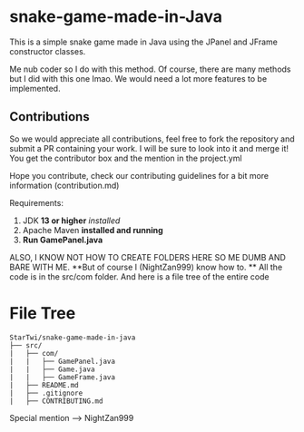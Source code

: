# snake-game-made-in-Java
This is a simple snake game made in Java using the JPanel and JFrame constructor classes.

Me nub coder so I do with this method. Of course, there are many methods but I did with this one Imao. We would need a lot more features to be implemented.


## Contributions
So we would appreciate all contributions, feel free to fork the repository and submit a PR containing your work. I will be sure to look into it and merge it!
You get the contributor box and the mention in the project.yml

Hope you contribute, check our contributing guidelines for a bit more information (contribution.md)

Requirements:
1) JDK **13 or higher** *installed*
2) Apache Maven **installed and running**
3) **Run GamePanel.java**


ALSO, I KNOW NOT HOW TO CREATE FOLDERS HERE SO ME DUMB AND BARE WITH ME. **But of course I (NightZan999) know how to. **
All the code is in the src/com folder. And here is a file tree of the entire code
# File Tree
```text
StarTwi/snake-game-made-in-java
├── src/
|   ├── com/
|   |   ├── GamePanel.java
|   |   ├── Game.java
|   |   ├── GameFrame.java
|   ├── README.md
|   ├── .gitignore
|   ├── CONTRIBUTING.md
```


Special mention --> NightZan999
